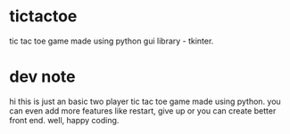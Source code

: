 # tictactoe
tic tac toe game made using python gui library - tkinter.

# dev note
   hi this is just an basic two player tic tac toe game made using python. you can even add more features like restart, give up or you can create better front end. well, happy coding.
